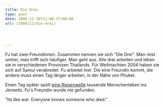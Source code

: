 ```yaml
---
title: Die Drei
type: post
date: 2006-12-28T11:00:37+00:00
url: /2006/12/die-drei/




---
```

Fu hat zwei Freundinnen. Zusammen nennen sie sich "Die Drei". Man reist umher, man trifft sich häufiger. Man geht aus. Alle drei arbeiten und leben sie in verschiedenen Provinzen Thailands. Für Weihnachten 2004 haben sie sich auf Samui verabredet. Fu arbeitet hier. Die eine Freundin kommt, die andere muss einen Tag länger arbeiten, in der Nähe von Phuket.

Einen Tag später spült [eine Riesenwelle][1] tausende Menschenleben ins Jenseits. Fu's Freundin wurde nie gefunden.

"Its like war. Everyone knows someone who died."

 [1]: http://de.wikipedia.org/wiki/Seebeben_im_Indischen_Ozean_2004
